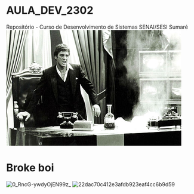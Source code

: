 # AULA_DEV_2302

Repositório - Curso de Desenvolvimento de Sistemas SENAI/SESI Sumaré 
![This is an image](./IMG/Scarface.jpg)

# Broke boi


![0_RncG-ywdyOjEN99z_](https://user-images.githubusercontent.com/125594732/220916214-0a33410d-b1fb-451b-8fc1-fdd60923918c.gif)
![22dac70c412e3afdb923eaf4cc6b9d59](https://user-images.githubusercontent.com/125594732/220916844-5c82efe6-814e-4e80-a42f-91d206060388.gif)

